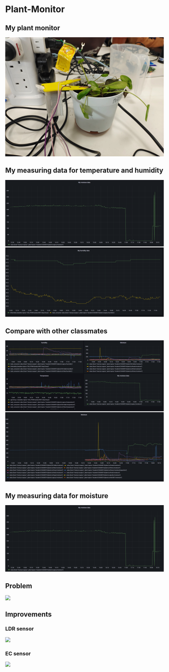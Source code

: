 # Plant-Monitor
## My plant monitor
![image](https://github.com/HanpuLiu12138/Plant-Monitor/blob/main/image/My%20plant%20monitor.jpg)
## My measuring data for temperature and humidity
![image](https://github.com/HanpuLiu12138/Plant-Monitor/blob/main/image/My%20moisture.png)
![image](https://github.com/HanpuLiu12138/Plant-Monitor/blob/main/image/my%20humidiy.png)
## Compare with other classmates
![image](https://github.com/HanpuLiu12138/Plant-Monitor/blob/main/image/comparision.png)
![image](https://github.com/HanpuLiu12138/Plant-Monitor/blob/main/image/moisture.png)
## My measuring data for moisture
![image](https://github.com/HanpuLiu12138/Plant-Monitor/blob/main/image/My%20moisture.png)
## Problem
![](https://img95.699pic.com/xsj/04/dg/ti.jpg!/fh/300)
## Improvements
### LDR sensor
![](https://www.electronicsforu.com/wp-contents/uploads/2020/09/LDR.jpg)
### EC sensor
![](https://files.seeedstudio.com/wiki/Grove-EC_Sensor_kit/img/110020292.01.png)
